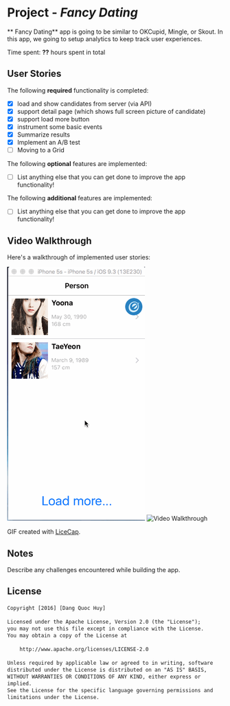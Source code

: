# Project - *Fancy Dating*

** Fancy Dating** app is going to be similar to OKCupid, Mingle, or Skout.
In this app, we going to setup analytics to keep track user experiences.

Time spent: **??** hours spent in total

## User Stories

The following **required** functionality is completed:

- [x] load and show candidates from server (via API)
- [x] support detail page (which shows full screen picture of candidate)
- [x] support load more button
- [x] instrument some basic events
- [x] Summarize results
- [x] Implement an A/B test
- [ ] Moving to a Grid

The following **optional** features are implemented:

- [ ] List anything else that you can get done to improve the app functionality!

The following **additional** features are implemented:

- [ ] List anything else that you can get done to improve the app functionality!

## Video Walkthrough

Here's a walkthrough of implemented user stories:

![Video Walkthrough](walkthrough.gif)
![Video Walkthrough](walkthrough2.gif)

GIF created with [LiceCap](http://www.cockos.com/licecap/).

## Notes

Describe any challenges encountered while building the app.

## License

    Copyright [2016] [Dang Quoc Huy]

    Licensed under the Apache License, Version 2.0 (the "License");
    you may not use this file except in compliance with the License.
    You may obtain a copy of the License at

        http://www.apache.org/licenses/LICENSE-2.0

    Unless required by applicable law or agreed to in writing, software
    distributed under the License is distributed on an "AS IS" BASIS,
    WITHOUT WARRANTIES OR CONDITIONS OF ANY KIND, either express or implied.
    See the License for the specific language governing permissions and
    limitations under the License.
